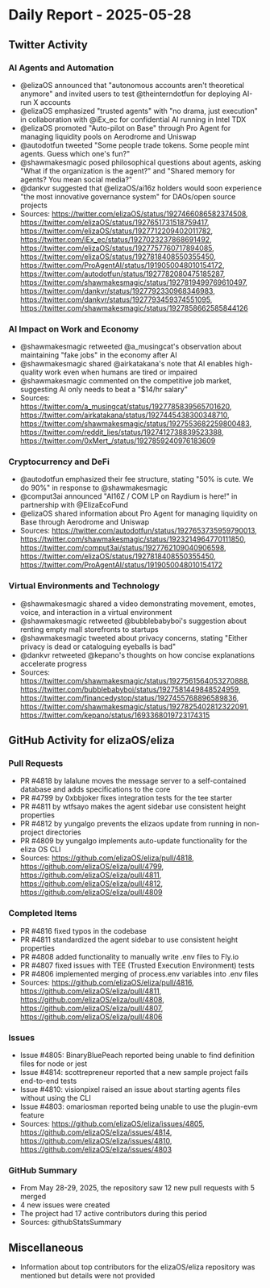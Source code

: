 # Daily Report - 2025-05-28

## Twitter Activity

### AI Agents and Automation
- @elizaOS announced that "autonomous accounts aren't theoretical anymore" and invited users to test @theinterndotfun for deploying AI-run X accounts
- @elizaOS emphasized "trusted agents" with "no drama, just execution" in collaboration with @iEx_ec for confidential AI running in Intel TDX
- @elizaOS promoted "Auto-pilot on Base" through Pro Agent for managing liquidity pools on Aerodrome and Uniswap
- @autodotfun tweeted "Some people trade tokens. Some people mint agents. Guess which one's fun?"
- @shawmakesmagic posed philosophical questions about agents, asking "What if the organization is the agent?" and "Shared memory for agents? You mean social media?"
- @dankvr suggested that @elizaOS/ai16z holders would soon experience "the most innovative governance system" for DAOs/open source projects
- Sources: https://twitter.com/elizaOS/status/1927466086582374508, https://twitter.com/elizaOS/status/1927651731518759417, https://twitter.com/elizaOS/status/1927712209402011782, https://twitter.com/iEx_ec/status/1927023237868691492, https://twitter.com/elizaOS/status/1927757760717894085, https://twitter.com/elizaOS/status/1927818408550355450, https://twitter.com/ProAgentAI/status/1919050048010154172, https://twitter.com/autodotfun/status/1927782080475185287, https://twitter.com/shawmakesmagic/status/1927819499769610497, https://twitter.com/dankvr/status/1927792330968346983, https://twitter.com/dankvr/status/1927793459374551095, https://twitter.com/shawmakesmagic/status/1927858662585844126

### AI Impact on Work and Economy
- @shawmakesmagic retweeted @a_musingcat's observation about maintaining "fake jobs" in the economy after AI
- @shawmakesmagic shared @airkatakana's note that AI enables high-quality work even when humans are tired or impaired
- @shawmakesmagic commented on the competitive job market, suggesting AI only needs to beat a "$14/hr salary"
- Sources: https://twitter.com/a_musingcat/status/1927785839565701620, https://twitter.com/airkatakana/status/1927445438300348710, https://twitter.com/shawmakesmagic/status/1927553682259800483, https://twitter.com/reddit_lies/status/1927412738839523388, https://twitter.com/0xMert_/status/1927859240976183609

### Cryptocurrency and DeFi
- @autodotfun emphasized their fee structure, stating "50% is cute. We do 90%" in response to @shawmakesmagic
- @comput3ai announced "AI16Z / COM LP on Raydium is here!" in partnership with @ElizaEcoFund
- @elizaOS shared information about Pro Agent for managing liquidity on Base through Aerodrome and Uniswap
- Sources: https://twitter.com/autodotfun/status/1927653735959790013, https://twitter.com/shawmakesmagic/status/1923214964770111850, https://twitter.com/comput3ai/status/1927762109040906598, https://twitter.com/elizaOS/status/1927818408550355450, https://twitter.com/ProAgentAI/status/1919050048010154172

### Virtual Environments and Technology
- @shawmakesmagic shared a video demonstrating movement, emotes, voice, and interaction in a virtual environment
- @shawmakesmagic retweeted @bubblebabyboi's suggestion about renting empty mall storefronts to startups
- @shawmakesmagic tweeted about privacy concerns, stating "Either privacy is dead or cataloguing eyeballs is bad"
- @dankvr retweeted @kepano's thoughts on how concise explanations accelerate progress
- Sources: https://twitter.com/shawmakesmagic/status/1927561564053270888, https://twitter.com/bubblebabyboi/status/1927581449848524959, https://twitter.com/financedystop/status/1927455768896589836, https://twitter.com/shawmakesmagic/status/1927825402812322091, https://twitter.com/kepano/status/1693368019723174315

## GitHub Activity for elizaOS/eliza

### Pull Requests
- PR #4818 by lalalune moves the message server to a self-contained database and adds specifications to the core
- PR #4799 by 0xbbjoker fixes integration tests for the tee starter
- PR #4811 by wtfsayo makes the agent sidebar use consistent height properties
- PR #4812 by yungalgo prevents the elizaos update from running in non-project directories
- PR #4809 by yungalgo implements auto-update functionality for the eliza OS CLI
- Sources: https://github.com/elizaOS/eliza/pull/4818, https://github.com/elizaOS/eliza/pull/4799, https://github.com/elizaOS/eliza/pull/4811, https://github.com/elizaOS/eliza/pull/4812, https://github.com/elizaOS/eliza/pull/4809

### Completed Items
- PR #4816 fixed typos in the codebase
- PR #4811 standardized the agent sidebar to use consistent height properties
- PR #4808 added functionality to manually write .env files to Fly.io
- PR #4807 fixed issues with TEE (Trusted Execution Environment) tests
- PR #4806 implemented merging of process.env variables into .env files
- Sources: https://github.com/elizaOS/eliza/pull/4816, https://github.com/elizaOS/eliza/pull/4811, https://github.com/elizaOS/eliza/pull/4808, https://github.com/elizaOS/eliza/pull/4807, https://github.com/elizaOS/eliza/pull/4806

### Issues
- Issue #4805: BinaryBluePeach reported being unable to find definition files for node or jest
- Issue #4814: scottrepreneur reported that a new sample project fails end-to-end tests
- Issue #4810: visionpixel raised an issue about starting agents files without using the CLI
- Issue #4803: omariosman reported being unable to use the plugin-evm feature
- Sources: https://github.com/elizaOS/eliza/issues/4805, https://github.com/elizaOS/eliza/issues/4814, https://github.com/elizaOS/eliza/issues/4810, https://github.com/elizaOS/eliza/issues/4803

### GitHub Summary
- From May 28-29, 2025, the repository saw 12 new pull requests with 5 merged
- 4 new issues were created
- The project had 17 active contributors during this period
- Sources: githubStatsSummary

## Miscellaneous
- Information about top contributors for the elizaOS/eliza repository was mentioned but details were not provided